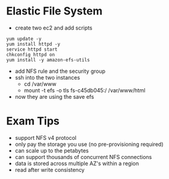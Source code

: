 # Elastic File System
- create two ec2 and add scripts
```
yum update -y
yum install httpd -y
service httpd start
chkconfig httpd on
yum install -y amazon-efs-utils
```

- add NFS rule and the security group
- ssh into the two instances
  - cd /var/www
  - mount -t efs -o tls fs-c45db045:/ /var/www/html
- now they are using the save efs


# Exam Tips
- support NFS v4 protocol
- only pay the storage you use (no pre-provisioning required)
- can scale up to the petabytes
- can support thousands of concurrent NFS connections
- data is stored across multiple AZ's within a region
- read after write consistency

